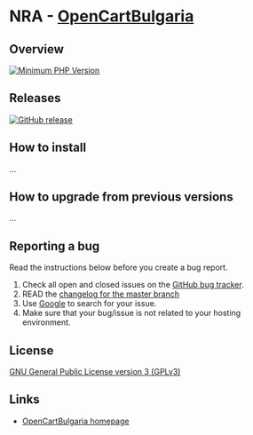 # NRA - [OpenCartBulgaria](https://www.opencartbulgaria.com/)

## Overview

[![Minimum PHP Version](https://img.shields.io/badge/php-%3E%3D%207.2-8892BF.svg?style=flat-square)](https://php.net/)


## Releases

[![GitHub release](https://img.shields.io/github/v/release/opencartbulgaria/nra-opencart)](https://github.com/opencartbulgaria/nra-opencart)


## How to install

...


## How to upgrade from previous versions

...

## Reporting a bug

Read the instructions below before you create a bug report.

 1. Check all open and closed issues on the [GitHub bug tracker](https://github.com/opencartbulgaria/nra-opencart/issues).
 2. READ the [changelog for the master branch](https://github.com/opencartbulgaria/nra-opencart/blob/master/CHANGELOG.md)
 3. Use [Google](https://www.google.com) to search for your issue.
 4. Make sure that your bug/issue is not related to your hosting environment.

## License

[GNU General Public License version 3 (GPLv3)](https://github.com/opencart/opencart/blob/master/license.txt)

## Links

- [OpenCartBulgaria homepage](https://www.opencartbulgaria.com/)
